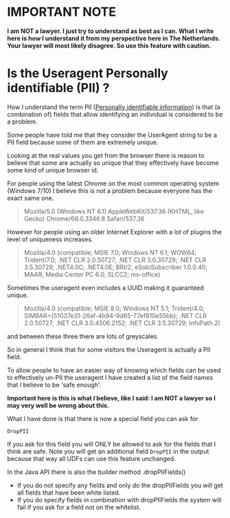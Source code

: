 IMPORTANT NOTE
======================
**I am NOT a lawyer.
I just try to understand as best as I can.
What I write here is how I understand it from my perspective here in The Netherlands.
Your lawyer will most likely disagree. 
So use this feature with caution.**

Is the Useragent Personally identifiable (PII) ?
======================
How I understand the term PII ([Personally identifiable information](https://en.wikipedia.org/wiki/Personally_identifiable_information))
is that (a combination of) fields that allow identifying an individual is considered to be a problem.

Some people have told me that they consider the UserAgent string to be a PII field because some of them are extremely unique.

Looking at the real values you get from the browser there is reason to believe that some are actually so unique that they effectively have become some kind of unique browser id.

For people using the latest Chrome on the most common operating system (Windows 7/10) I believe this is not a problem because everyone has the exact same one.

> Mozilla/5.0 (Windows NT 6.1) AppleWebKit/537.36 (KHTML, like Gecko) Chrome/66.0.3346.8 Safari/537.36

However for people using an older Internet Explorer with a lot of plugins the level of uniqueness increases.

> Mozilla/4.0 (compatible; MSIE 7.0; Windows NT 6.1; WOW64; Trident/7.0; .NET CLR 2.0.50727; .NET CLR 3.0.30729; .NET CLR 3.5.30729; .NET4.0C; .NET4.0E; BRI/2; eSobiSubscriber 1.0.0.40; MAAR; Media Center PC 6.0; SLCC2; ms-office)

Sometimes the useragent even includes a UUID making it guaranteed unique.  

> Mozilla/4.0 (compatible; MSIE 8.0; Windows NT 5.1; Trident/4.0; SIMBAR={51037e31-26af-4b94-9d65-77ef810e55bb}; .NET CLR 2.0.50727; .NET CLR 3.0.4506.2152; .NET CLR 3.5.30729; InfoPath.2)

and between these three there are lots of greyscales.

So in general I think that for some visitors the Useragent is actually a PII field.

To allow people to have an easier way of knowing which fields can be used to effectively un-PII the useragent I have created
a list of the field names that _I_ believe to be 'safe enough'.

**Important here is this is what _I_ believe, like I said: I am NOT a lawyer so I may very well be wrong about this.**

What I have done is that there is now a special field you can ask for 

    DropPII

If you ask for this field you will ONLY be allowed to ask for the fields that I think are safe.
Note you will get an additional field `DropPII` in the output because that way all UDFs can use this feature unchanged.

In the Java API there is also the builder method .dropPIIFields()
 - If you do not specify any fields and only do the dropPIIFields you will get all fields that have been white listed. 
 - If you do specify fields in combination with dropPIIFields the system will fail if you ask for a field not on the whitelist.
